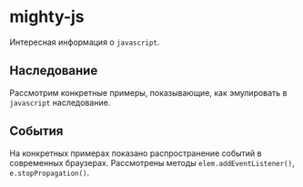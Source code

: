 # mighty-js
Интересная информация о ```javascript```.

## Наследование
Рассмотрим конкретные примеры, показывающие, как эмулировать в ```javascript``` наследование.

## События
На конкретных примерах показано распространение событий в современных браузерах.
Рассмотрены методы ```elem.addEventListener()```, ```e.stopPropagation()```.
